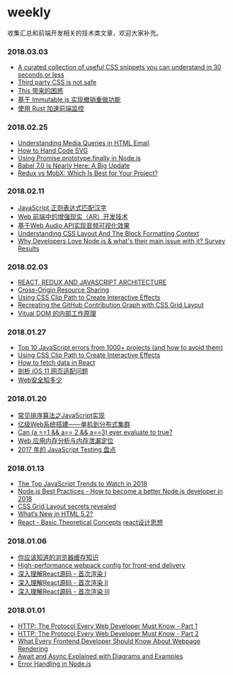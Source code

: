 weekly
=========
收集汇总和前端开发相关的技术类文章，欢迎大家补充。


### 2018.03.03
- [A curated collection of useful CSS snippets you can understand in 30 seconds or less](https://atomiks.github.io/30-seconds-of-css/)
- [Third party CSS is not safe](https://jakearchibald.com/2018/third-party-css-is-not-safe/)
- [This 带来的困惑](https://zhuanlan.zhihu.com/p/27536677)
- [基于 Immutable.js 实现撤销重做功能](https://zhuanlan.zhihu.com/p/34026505)
- [使用 Rust 加速前端监控](https://zhuanlan.zhihu.com/p/33352337)


### 2018.02.25
- [Understanding Media Queries in HTML Email](https://litmus.com/blog/understanding-media-queries-in-html-email)
- [How to Hand Code SVG](https://webdesign.tutsplus.com/tutorials/how-to-hand-code-svg--cms-30368)
- [Using Promise.prototype.finally in Node.js](http://thecodebarbarian.com/using-promise-finally-in-node-js.html)
- [Babel 7.0 Is Nearly Here: A Big Update](https://medium.freecodecamp.org/were-nearing-the-7-0-babel-release-here-s-all-the-cool-stuff-we-ve-been-doing-8c1ade684039)
- [Redux vs MobX: Which Is Best for Your Project?](https://www.sitepoint.com/redux-vs-mobx-which-is-best/)

### 2018.02.11
- [JavaScript 正则表达式匹配汉字](https://jhuang.me/2018/01/26/JavaScript-%E6%AD%A3%E5%88%99%E8%A1%A8%E8%BE%BE%E5%BC%8F%E5%8C%B9%E9%85%8D%E6%B1%89%E5%AD%97/)
- [Web 前端中的增强现实（AR）开发技术](http://geekplux.com/2018/01/18/augmented-reality-development-tech-in-web-frontend.html)
- [基于Web Audio API实现音频可视化效果](https://developer.mozilla.org/zh-CN/docs/Web/API/Web_Audio_API/Visualizations_with_Web_Audio_API)
- [Understanding CSS Layout And The Block Formatting Context](https://www.smashingmagazine.com/2017/12/understanding-css-layout-block-formatting-context/)
- [Why Developers Love Node.js & what's their main issue with it? Survey Results](https://blog.risingstack.com/why-developers-love-node-js-2018-survey/)

### 2018.02.03
- [REACT, REDUX AND JAVASCRIPT ARCHITECTURE](https://jrsinclair.com/articles/2018/react-redux-javascript-architecture/)
- [Cross-Origin Resource Sharing](https://developer.mozilla.org/en-US/docs/Web/HTTP/CORS)
- [Using CSS Clip Path to Create Interactive Effects](https://css-tricks.com/using-css-clip-path-create-interactive-effects/)
- [Recreating the GitHub Contribution Graph with CSS Grid Layout](https://bitsofco.de/github-contribution-graph-css-grid/)
- [Vitual DOM 的内部工作原理](http://efe.baidu.com/blog/the-inner-workings-of-virtual-dom/)

### 2018.01.27
- [Top 10 JavaScript errors from 1000+ projects (and how to avoid them)](https://rollbar.com/blog/top-10-javascript-errors/)
- [Using CSS Clip Path to Create Interactive Effects](https://css-tricks.com/using-css-clip-path-create-interactive-effects/)
- [How to fetch data in React](https://www.robinwieruch.de/react-fetching-data/)
- [剖析 iOS 11 网页适配问题](https://objcer.com/2017/09/21/Understanding-the-WebView-Viewport-in-iOS-11-iPhone-X/)
- [Web安全知多少](http://wetest.qq.com/lab/view/136.html)

### 2018.01.20
- [常见排序算法之JavaScript实现](https://zhuanlan.zhihu.com/p/28130533)
- [亿级Web系统搭建——单机到分布式集群](https://www.kancloud.cn/kancloud/web-million-build/64443)
- [Can (a ==1 && a== 2 && a==3) ever evaluate to true?](https://stackoverflow.com/questions/48270127/can-a-1-a-2-a-3-ever-evaluate-to-true)
- [Web 应用内存分析与内存泄漏定位](https://zhuanlan.zhihu.com/p/30703640)
- [2017 年的 JavaScript Testing 盘点](https://zhuanlan.zhihu.com/p/32702421)

### 2018.01.13
- [The Top JavaScript Trends to Watch in 2018](https://hackernoon.com/the-top-javascript-trends-to-watch-in-2018-a8437dd94425)
- [Node.js Best Practices - How to become a better Node.js developer in 2018](https://nemethgergely.com/nodejs-best-practices-how-to-become-a-better-developer-in-2018/)
- [CSS Grid Layout secrets revealed](http://www.creativebloq.com/features/css-grid-layout-secrets-revealed)
- [What’s New in HTML 5.2?](https://bitsofco.de/whats-new-in-html-5-2/)
- [React - Basic Theoretical Concepts](https://github.com/reactjs/react-basic)  [react设计思想](https://github.com/react-guide/react-basic)

### 2018.01.06
- [你应该知道的浏览器缓存知识](https://excaliburhan.com/post/things-you-should-know-about-browser-cache.html)
- [High-performance webpack config for front-end delivery](https://www.codementor.io/drewpowers/high-performance-webpack-config-for-front-end-delivery-90sqic1qa)
- [深入理解React源码 - 首次渲染 I](https://zhuanlan.zhihu.com/p/32520194)
- [深入理解React源码 - 首次渲染 II](https://zhuanlan.zhihu.com/p/32538163)
- [深入理解React源码 - 首次渲染 III](https://zhuanlan.zhihu.com/p/32668091)


### 2018.01.01
- [HTTP: The Protocol Every Web Developer Must Know - Part 1](https://code.tutsplus.com/tutorials/http-the-protocol-every-web-developer-must-know-part-1--net-31177)
- [HTTP: The Protocol Every Web Developer Must Know - Part 2](https://code.tutsplus.com/tutorials/http-the-protocol-every-web-developer-must-know-part-2--net-31155)
- [What Every Frontend Developer Should Know About Webpage Rendering](http://frontendbabel.info/articles/webpage-rendering-101/)
- [Await and Async Explained with Diagrams and Examples
](http://nikgrozev.com/2017/10/01/async-await/)
- [Error Handling in Node.js](https://www.joyent.com/node-js/production/design/errors)
